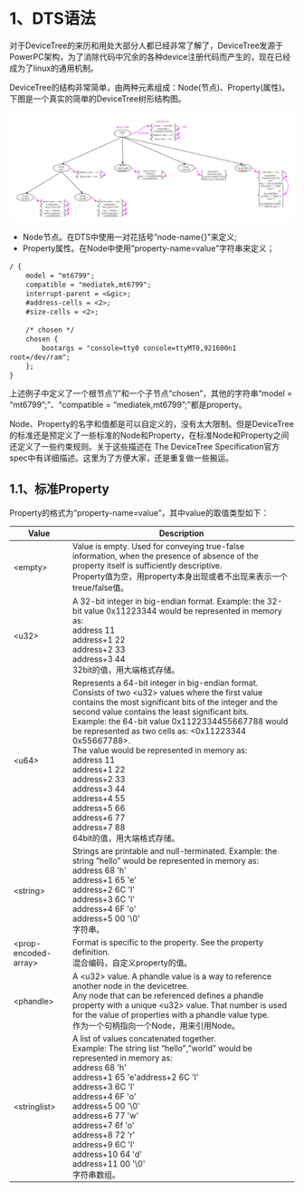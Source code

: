 # 1、DTS语法

对于DeviceTree的来历和用处大部分人都已经非常了解了，DeviceTree发源于PowerPC架构，为了消除代码中冗余的各种device注册代码而产生的，现在已经成为了linux的通用机制。

DeviceTree的结构非常简单，由两种元素组成：Node(节点)、Property(属性)。下图是一个真实的简单的DeviceTree树形结构图。

<img src="https://github.com/lowkeyway/Embedded/blob/master/Software/OS/Linux/Pic/DTS/DeviceTree.png">

+ Node节点。在DTS中使用一对花括号”node-name{}”来定义;
+ Property属性。在Node中使用”property-name=value”字符串来定义；

```
/ {
	model = "mt6799";
	compatible = "mediatek,mt6799";
	interrupt-parent = <&gic>;
	#address-cells = <2>;
	#size-cells = <2>;

	/* chosen */
	chosen {
		bootargs = "console=tty0 console=ttyMT0,921600n1 root=/dev/ram";
	};
}
```

上述例子中定义了一个根节点”/”和一个子节点“chosen”，其他的字符串“model = “mt6799”;”、“compatible = “mediatek,mt6799”;”都是property。

Node、Property的名字和值都是可以自定义的，没有太大限制。但是DeviceTree的标准还是预定义了一些标准的Node和Property，在标准Node和Property之间还定义了一些约束规则。关于这些描述在 The DeviceTree Specification官方spec中有详细描述。这里为了方便大家，还是重复做一些搬运。

## 1.1、标准Property

Property的格式为”property-name=value”，其中value的取值类型如下：

Value	| Description
-|-
\<empty\>	| Value is empty. Used for conveying true-false information, when the presence of absence of the property itself is sufficiently descriptive.<br>Property值为空，用property本身出现或者不出现来表示一个treue/false值。
\<u32\>|	A 32-bit integer in big-endian format. Example: the 32-bit value 0x11223344 would be represented in memory as:<br>address 11<br>address+1 22<br>address+2 33<br>address+3 44<br>32bit的值，用大端格式存储。
\<u64\>|	Represents a 64-bit integer in big-endian format. Consists of two \<u32\> values where the first value contains the most significant bits of the integer and the second value contains the least significant bits.<br>Example: the 64-bit value 0x1122334455667788 would be represented as two cells as: <0x11223344 0x55667788>.<br>The value would be represented in memory as:<br>address 11<br>address+1 22<br>address+2 33<br>address+3 44<br>address+4 55<br>address+5 66<br>address+6 77<br>address+7 88<br>64bit的值，用大端格式存储。
\<string\>|	Strings are printable and null-terminated. Example: the string “hello” would be represented in memory as:<br>address 68 'h'<br>address+1 65 'e'<br>address+2 6C 'l'<br>address+3 6C 'l'<br>address+4 6F 'o'<br>address+5 00 '\0'<br>字符串。
\<prop-encoded-array\> |	Format is specific to the property. See the property definition.<br>混合编码，自定义property的值。
\<phandle\>|	A \<u32\> value. A phandle value is a way to reference another node in the devicetree.<br>Any node that can be referenced defines a phandle property with a unique \<u32\> value. That number is used for the value of properties with a phandle value type.<br>作为一个句柄指向一个Node，用来引用Node。
\<stringlist\>|	A list of <string> values concatenated together.<br>Example: The string list “hello”,”world” would be represented in memory as:<br>address 68 'h'<br>address+1 65 'e'address+2 6C 'l'<br>address+3 6C 'l'<br>address+4 6F 'o'<br>address+5 00 '\0'<br>address+6 77 'w'<br>address+7 6f 'o'<br>address+8 72 'r'<br>address+9 6C 'l'<br>address+10 64 'd'<br>address+11 00 '\0'<br>字符串数组。
